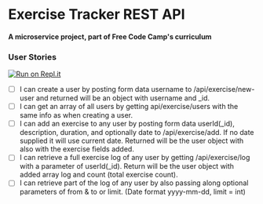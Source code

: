 # Exercise Tracker REST API

#### A microservice project, part of Free Code Camp's curriculum

### User Stories

[![Run on Repl.it](https://repl.it/badge/github/freeCodeCamp/boilerplate-project-exercisetracker)](https://repl.it/github/freeCodeCamp/boilerplate-project-exercisetracker)

- [ ] I can create a user by posting form data username to /api/exercise/new-user and returned will be an object with username and _id.
- [ ] I can get an array of all users by getting api/exercise/users with the same info as when creating a user.
- [ ] I can add an exercise to any user by posting form data userId(_id), description, duration, and optionally date to /api/exercise/add. If no date supplied it will use current date. Returned will be the user object with also with the exercise fields added.
- [ ] I can retrieve a full exercise log of any user by getting /api/exercise/log with a parameter of userId(_id). Return will be the user object with added array log and count (total exercise count).
- [ ] I can retrieve part of the log of any user by also passing along optional parameters of from & to or limit. (Date format yyyy-mm-dd, limit = int)
